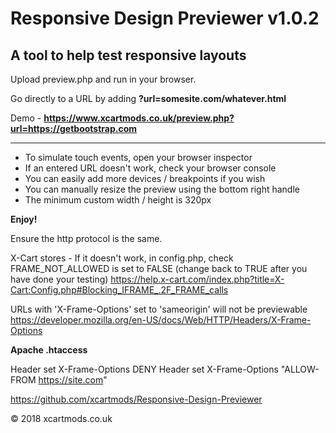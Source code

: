 # Responsive Design Previewer v1.0.2

## A tool to help test responsive layouts

Upload preview.php and run in your browser.

Go directly to a URL by adding **?url=somesite.com/whatever.html**

Demo - **https://www.xcartmods.co.uk/preview.php?url=https://getbootstrap.com**

---

- To simulate touch events, open your browser inspector
- If an entered URL doesn't work, check your browser console
- You can easily add more devices / breakpoints if you wish
- You can manually resize the preview using the bottom right handle
- The minimum custom width / height is 320px

**Enjoy!**

Ensure the http protocol is the same.

X-Cart stores - If it doesn't work, in config.php, check FRAME_NOT_ALLOWED is set to FALSE (change back to TRUE after you have done your testing)
https://help.x-cart.com/index.php?title=X-Cart:Config.php#Blocking_IFRAME_.2F_FRAME_calls

URLs with 'X-Frame-Options' set to 'sameorigin' will not be previewable
https://developer.mozilla.org/en-US/docs/Web/HTTP/Headers/X-Frame-Options
  
**Apache .htaccess**

Header set X-Frame-Options DENY
Header set X-Frame-Options "ALLOW-FROM https://site.com"

https://github.com/xcartmods/Responsive-Design-Previewer

&copy; 2018 xcartmods.co.uk

